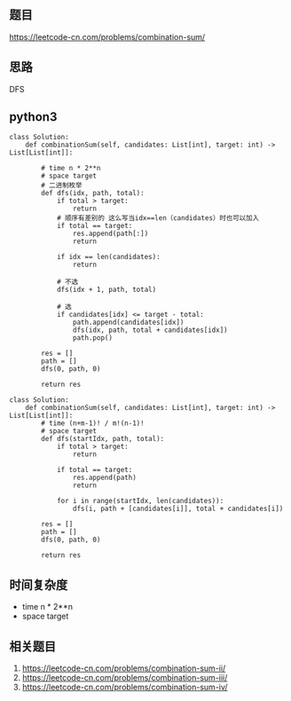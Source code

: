 ## 题目
https://leetcode-cn.com/problems/combination-sum/

## 思路
DFS

## python3
```python3
class Solution:
    def combinationSum(self, candidates: List[int], target: int) -> List[List[int]]:

        # time n * 2**n
        # space target
        # 二进制枚举
        def dfs(idx, path, total):
            if total > target:
                return
            # 顺序有差别的 这么写当idx==len（candidates）时也可以加入
            if total == target:
                res.append(path[:])
                return

            if idx == len(candidates):
                return 

            # 不选
            dfs(idx + 1, path, total)

            # 选
            if candidates[idx] <= target - total:
                path.append(candidates[idx])
                dfs(idx, path, total + candidates[idx])
                path.pop()
                
        res = []
        path = []
        dfs(0, path, 0)
        
        return res
        
class Solution:
    def combinationSum(self, candidates: List[int], target: int) -> List[List[int]]:
        # time (n+m-1)! / m!(n-1)!
        # space target
        def dfs(startIdx, path, total):
            if total > target:
                return
            
            if total == target:
                res.append(path)
                return
            
            for i in range(startIdx, len(candidates)):
                dfs(i, path + [candidates[i]], total + candidates[i])
                
        res = []
        path = []
        dfs(0, path, 0)
        
        return res
```

## 时间复杂度
* time n * 2**n
* space target

## 相关题目
1. https://leetcode-cn.com/problems/combination-sum-ii/
2. https://leetcode-cn.com/problems/combination-sum-iii/
3. https://leetcode-cn.com/problems/combination-sum-iv/
